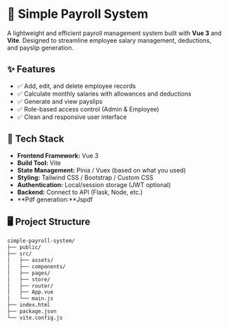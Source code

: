 # 💼 Simple Payroll System

A lightweight and efficient payroll management system built with **Vue 3** and **Vite**. Designed to streamline employee salary management, deductions, and payslip generation.

## ✨ Features

- ✅ Add, edit, and delete employee records
- ✅ Calculate monthly salaries with allowances and deductions
- ✅ Generate and view payslips
- ✅ Role-based access control (Admin & Employee)
- ✅ Clean and responsive user interface

## 🧱 Tech Stack

- **Frontend Framework:** Vue 3
- **Build Tool:** Vite
- **State Management:** Pinia / Vuex (based on what you used)
- **Styling:** Tailwind CSS / Bootstrap / Custom CSS
- **Authentication:** Local/session storage (JWT optional)
- **Backend:** Connect to API (Flask, Node, etc.)
- **Pdf generation:**Jspdf

## 🖥️ Project Structure

```bash
simple-payroll-system/
├── public/
├── src/
│   ├── assets/
│   ├── components/
│   ├── pages/
│   ├── store/
│   ├── router/
│   ├── App.vue
│   └── main.js
├── index.html
├── package.json
└── vite.config.js

